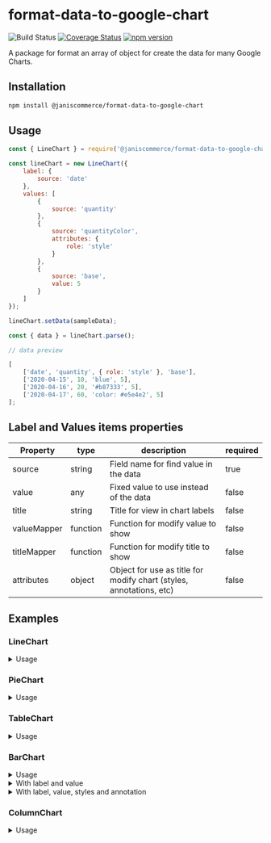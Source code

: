 # format-data-to-google-chart

![Build Status](https://github.com/janis-commerce/format-data-to-google-chart/workflows/Build%20Status/badge.svg)
[![Coverage Status](https://coveralls.io/repos/github/janis-commerce/format-data-to-google-chart/badge.svg?branch=master)](https://coveralls.io/github/janis-commerce/format-data-to-google-chart?branch=master)
[![npm version](https://badge.fury.io/js/%40janiscommerce%2Fformat-data-to-google-chart.svg)](https://www.npmjs.com/package/@janiscommerce/format-data-to-google-chart)

A package for format an array of object for create the data for many Google Charts.

## Installation

```sh
npm install @janiscommerce/format-data-to-google-chart
```

## Usage

```js
const { LineChart } = require('@janiscommerce/format-data-to-google-chart');

const lineChart = new LineChart({
	label: {
		source: 'date'
	},
	values: [
		{
			source: 'quantity'
		},
		{
			source: 'quantityColor',
			attributes: {
				role: 'style'
			}
		},
		{
			source: 'base',
			value: 5
		}
	]
});

lineChart.setData(sampleData);

const { data } = lineChart.parse();

// data preview

[
	['date', 'quantity', { role: 'style' }, 'base'],
	['2020-04-15', 10, 'blue', 5],
	['2020-04-16', 20, '#b87333', 5],
	['2020-04-17', 60, 'color: #e5e4e2', 5]
];
```

## Label and Values items properties

| Property    | type     | description                                                         | required |
| ----------- | -------- | ------------------------------------------------------------------- | -------- |
| source      | string   | Field name for find value in the data                               | true     |
| value       | any      | Fixed value to use instead of the data                              | false    |
| title       | string   | Title for view in chart labels                                      | false    |
| valueMapper | function | Function for modify value to show                                   | false    |
| titleMapper | function | Function for modify title to show                                   | false    |
| attributes  | object   | Object for use as title for modify chart (styles, annotations, etc) | false    |

## Examples

### LineChart
<details>
	<summary> Usage </summary>

```js
const { LineChart } = require('@janiscommerce/format-data-to-google-chart');

const sampleData = [
	{
		id: 1,
		date: '2020-04-15',
		name: 'First element',
		quantity: 10,
		double: 20
	},
	{
		id: 2,
		date: '2020-04-16',
		name: 'Second element',
		quantity: 20,
		double: 40
	},
	{
		id: 3,
		date: '2020-04-17',
		name: 'Third element',
		quantity: 60,
		double: 120
	}
];

const lineChart = new LineChart({
	label: {
		source: 'date'
	},
	values: [
		{
			source: 'quantity'
		},
		{
			source: 'double'
		}
	]
});

lineChart.setData(sampleData);

const { data } = lineChart.parse();

// data preview
[
	['date', 'quantity', 'double'],
	['2020-04-15', 10, 20],
	['2020-04-16', 20, 40],
	['2020-04-17', 60, 120]
];
```
</details>

### PieChart

<details>
	<summary> Usage </summary>

```js
const { PieChart } = require('@janiscommerce/format-data-to-google-chart');

const sampleData = [
	{
		id: 1,
		name: 'First element',
		quantity: 10
	},
	{
		id: 2,
		name: 'Second element',
		quantity: 20
	},
	{
		id: 3,
		name: 'Third element',
		quantity: 60
	}
];

const pieChart = new PieChart({
	label: {
		source: 'name'
	},
	values: [
		{
			source: 'quantity'
		}
	]
});

pieChart.setData(sampleData);

const { data } = pieChart.parse();

// data preview
[
	['name', 'quantity'],
	['First element', 10],
	['Second element', 20],
	['Third element', 60]
];
```
</details>

### TableChart
<details>
	<summary> Usage </summary>

```js
const { TableChart } = require('@janiscommerce/format-data-to-google-chart');

const sampleData = [
	{
		id: 1,
		name: 'First element',
		quantity: 10
	},
	{
		id: 2,
		name: 'Second element',
		quantity: 20
	},
	{
		id: 3,
		name: 'Third element',
		quantity: 60
	}
];

const tableChart = new TableChart({
	values: [{ source: 'id' }, { source: 'name' }, { source: 'quantity' }]
});

tableChart.setData(sampleData);

const { data } = tableChart.parse();

// data preview
[
	[{ label: 'id' }, { label: 'name' }, { label: 'quantity' }],
	[1, 'First element', 10],
	[2, 'Second element', 20],
	[3, 'Third element', 60]
];
```
</details>

### BarChart
<details>
	<summary> Usage </summary>

```js
const { BarChart } = require('@janiscommerce/format-data-to-google-chart');

const sampleData = [
	{
		id: 1,
		name: 'First element',
		quantity: 10,
		color: 'red',
		key: 'A1'
	},
	{
		id: 2,
		name: 'Second element',
		quantity: 20,
		color: 'blue',
		key: 'A2'
	},
	{
		id: 3,
		name: 'Third element',
		quantity: 60,
		color: 'black',
		key: 'A3'
	}
];
```
</details>

<details>
	<summary> With label and value </summary>

```js
const barChart = new BarChart({
	label: {
		source: 'name'
	},
	values: [{ source: 'quantity' }]
});

barChart.setData(sampleData);

const { data } = barChart.parse();

// data preview
[
	['name', 'quantity'],
	['First element', 10],
	['Second element', 20],
	['Third element', 60]
];
```
</details>

<details>
	<summary> With label, value, styles and annotation </summary>

```js
const barChart = new BarChart({
	label: {
		source: 'name'
	},
	values: [
		{ source: 'quantity' },
		{
			source: 'color',
			attributes: { role: 'style' }
		},
		{
			source: 'key',
			attributes: { role: 'annotation' }
		}
	]
});

barChart.setData(sampleData);

const { data } = barChart.parse();

// data preview
[
	['name', 'quantity', { role: 'style' }, { role: 'annotation' }],
	['First element', 10, 'red', 'A1'],
	['Second element', 20, 'blue', 'A2'],
	['Third element', 60, 'black', 'A3']
];
```
</details>

### ColumnChart
<details>
	<summary> Usage </summary>

```js
const { ColumnChart } = require('@janiscommerce/format-data-to-google-chart');

const sampleData = [
	{
		id: 1,
		date: '2020-04-15',
		name: 'First element',
		quantity: 10,
		quantityColor: 'blue',
		double: 20
	},
	{
		id: 2,
		date: '2020-04-16',
		name: 'Second element',
		quantity: 20,
		quantityColor: '#b87333',
		double: 40
	},
	{
		id: 3,
		date: '2020-04-17',
		name: 'Third element',
		quantity: 60,
		quantityColor: 'color: #e5e4e2',
		double: 120
	}
];

const ColumnChart = new ColumnChart({
	label: {
		source: 'date'
	},
	values: [
		{
			source: 'quantity'
		},
		{
			source: 'quantityColor',
			attributes: { role: 'style' }
		},
		{
			source: 'double'
		}
	]
});

ColumnChart.setData(sampleData);

const { data } = ColumnChart.parse();

// data preview

[
	['date', 'quantity', { role: 'style' }, 'double'],
	['2020-04-15', 10, 'blue', 20],
	['2020-04-16', 20, '#b87333', 40],
	['2020-04-17', 60, 'color: #e5e4e2', 120]
];
```
</details>
